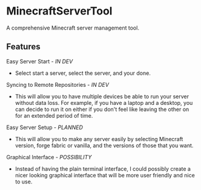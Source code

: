 # MinecraftServerTool

A comprehensive Minecraft server management tool.

## Features
Easy Server Start - *IN DEV*
- Select start a server, select the server, and your done.

Syncing to Remote Repositories - *IN DEV*
- This will allow you to have multiple devices be able to run your server without data loss. For example, if you have a laptop and a desktop, you can decide to run it on either if you don't feel like leaving the other on for an extended period of time.

Easy Server Setup - *PLANNED*
- This will allow you to make any server easily by selecting Minecraft version, forge fabric or vanilla, and the versions of those that you want.

Graphical Interface - *POSSIBILITY*
- Instead of having the plain terminal interface, I could possibly create a nicer looking graphical interface that will be more user friendly and nice to use.